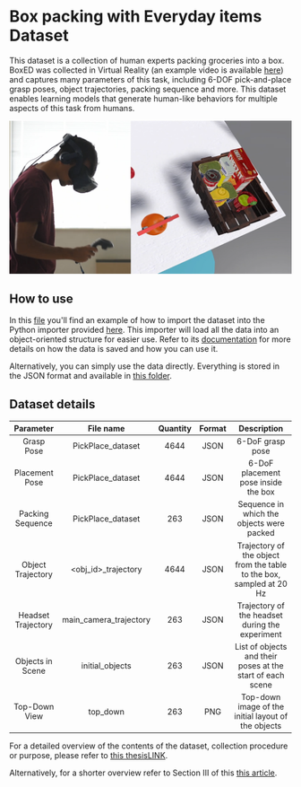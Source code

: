 # Box packing with Everyday items Dataset

This dataset is a collection of human experts packing groceries into a box. 
BoxED was collected in Virtual Reality (an example video is available [here](https://youtu.be/TUd-eCDG5i8)) and captures many parameters of this task,
including 6-DOF pick-and-place grasp poses, object trajectories, packing sequence and more. 
This dataset enables learning models that generate human-like behaviors for multiple aspects of this task from humans.

![](./Images/cover_image.png "Data collection in Virtual Reality")

## How to use
In this [file](example.py) you'll find an example of how to import the dataset into the Python importer provided [here](boxed_importer.py).
This importer will load all the data into an object-oriented structure for easier use. Refer to its [documentation](boxed_importer.py)
for more details on how the data is saved and how you can use it.

Alternatively, you can simply use the data directly. Everything is stored in the JSON format and available in [this folder](Dataset).

## Dataset details
| **Parameter**      | **File name**          | **Quantity** | **Format** | **Description**                                                      |
|:------------------:|:----------------------:|:------------:|:----------:|:--------------------------------------------------------------------:|
| Grasp Pose         | PickPlace_dataset      | 4644         | JSON       | 6-DoF grasp pose                                                     |
| Placement Pose     | PickPlace_dataset      | 4644         | JSON       | 6-DoF placement pose inside the box                                  |
| Packing Sequence   | PickPlace_dataset      | 263          | JSON       | Sequence in which the objects were packed                            |
| Object Trajectory  | <obj_id>_trajectory    | 4644         | JSON       | Trajectory of the object from the table to the box, sampled at 20 Hz |
| Headset Trajectory | main_camera_trajectory | 263          | JSON       | Trajectory of the headset during the experiment                      |
| Objects in Scene   | initial_objects        | 263          | JSON       | List of objects and their poses at the start of each scene           |
| Top-Down View      | top_down               | 263          | PNG        | Top-down image of the initial layout of the objects                  |


For a detailed overview of the contents of the dataset, collection procedure or purpose, please refer to [this thesisLINK]().

Alternatively, for a shorter overview refer to Section III of this [this article](https://arxiv.org/abs/2210.01645).
